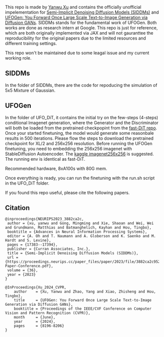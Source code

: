 This repo is made by [Yanwu Xu](http://xuyanwu.github.io) and contains the officially unofficial impelementation for [Semi-Implicit Denoising Diffusion Models (SIDDMs)](https://papers.nips.cc/paper_files/paper/2023/hash/3882ca2c952276247fe9a993193b00e4-Abstract-Conference.html) and [UFOGen: You Forward Once Large Scale Text-to-Image Generation via Diffusion GANs](https://openaccess.thecvf.com/content/CVPR2024/papers/Xu_UFOGen_You_Forward_Once_Large_Scale_Text-to-Image_Generation_via_Diffusion_CVPR_2024_paper.pdf). SIDDMs stands for the fundamental work of UFOGen. Both works are done as research intern at Google. This repo is just for reference, which are both originally implemented via JAX and will not gauranttee the reproducibility for the original papers due to the limited resources and different training settings.

This repo won't be maintained due to some leagal issue and my current working role.

## SIDDMs
In the folder of SIDDMs, there are the code for repoducing the simulation of 5x5 Mixture of Gaussian.

## UFOGen
In the folder of UFO_DiT, it contains the initial try on the few-steps (4-steps) conditional Imagenet generation, where the Generator and the Discriminator will both be loaded from the pretrained checkpopint
from the [fast-DiT repo](https://github.com/chuanyangjin/fast-DiT). Once your started finetuning, the model would generate some reasonbale results in 500 iterations. Please flow the steps to download the pretrained checkpoint for XL/2 and 256x256 resolution. Before running the UFOGen finetuning, you need
to embedding the 256x256 imagenet with StableDiffusion Autoencoder. The [kaggle imagenet256x256](https://www.kaggle.com/datasets/dimensi0n/imagenet-256) is suggested. The running env is identical as fast-DiT.

Recommended hardware, 8xA100s with 80G mem.

Once everything is ready, you can run the finetuning with the run.sh script in the UFO_DiT folder.

If you found this repo useful, please cite the following papers.

## Citation

```
@inproceedings{NEURIPS2023_3882ca2c,
 author = {xu, yanwu and Gong, Mingming and Xie, Shaoan and Wei, Wei and Grundmann, Matthias and Batmanghelich, Kayhan and Hou, Tingbo},
 booktitle = {Advances in Neural Information Processing Systems},
 editor = {A. Oh and T. Naumann and A. Globerson and K. Saenko and M. Hardt and S. Levine},
 pages = {17383--17394},
 publisher = {Curran Associates, Inc.},
 title = {Semi-Implicit Denoising Diffusion Models (SIDDMs)},
 url = {https://proceedings.neurips.cc/paper_files/paper/2023/file/3882ca2c952276247fe9a993193b00e4-Paper-Conference.pdf},
 volume = {36},
 year = {2023}
}
```
```
@InProceedings{Xu_2024_CVPR,
    author    = {Xu, Yanwu and Zhao, Yang and Xiao, Zhisheng and Hou, Tingbo},
    title     = {UFOGen: You Forward Once Large Scale Text-to-Image Generation via Diffusion GANs},
    booktitle = {Proceedings of the IEEE/CVF Conference on Computer Vision and Pattern Recognition (CVPR)},
    month     = {June},
    year      = {2024},
    pages     = {8196-8206}
}
```
